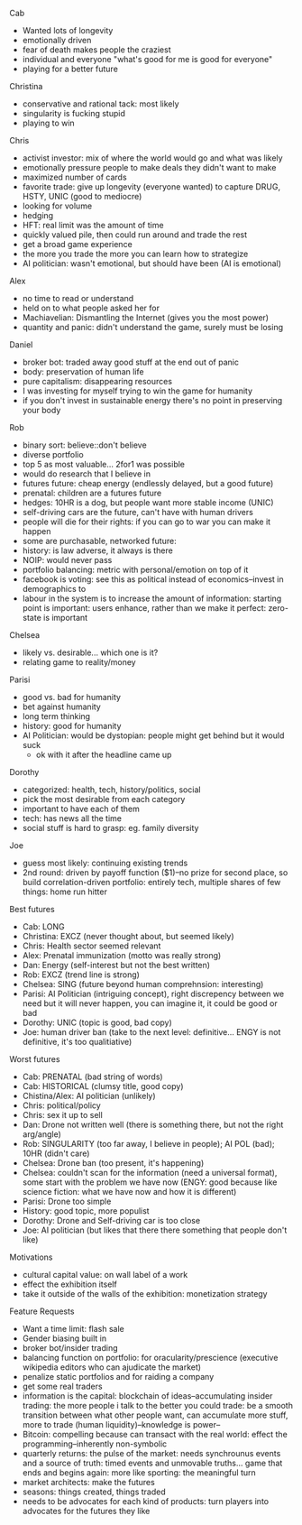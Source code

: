 Cab
* Wanted lots of longevity
* emotionally driven
* fear of death makes people the craziest
* individual and everyone "what's good for me is good for everyone"
* playing for a better future

Christina
* conservative and rational tack: most likely
* singularity is fucking stupid
* playing to win

Chris
* activist investor: mix of where the world would go and what was likely
* emotionally pressure people to make deals they didn't want to make
* maximized number of cards
* favorite trade: give up longevity (everyone wanted) to capture DRUG, HSTY, UNIC (good to mediocre)
* looking for volume
* hedging
* HFT: real limit was the amount of time
* quickly valued pile, then could run around and trade the rest
* get a broad game experience
* the more you trade the more you can learn how to strategize
* AI politician: wasn't emotional, but should have been (AI is emotional)

Alex
* no time to read or understand
* held on to what people asked her for
* Machiavelian: Dismantling the Internet (gives you the most power)
* quantity and panic: didn't understand the game, surely must be losing

Daniel
* broker bot: traded away good stuff at the end out of panic
* body: preservation of human life
* pure capitalism: disappearing resources
* I was investing for myself trying to win the game for humanity
* if you don't invest in sustainable energy there's no point in preserving your body

Rob
* binary sort: believe::don't believe
* diverse portfolio
* top 5 as most valuable... 2for1 was possible
* would do research that I believe in
* futures future: cheap energy (endlessly delayed, but a good future)
* prenatal: children are a futures future
* hedges: 10HR is a dog, but people want more stable income (UNIC)
* self-driving cars are the future, can't have with human drivers
* people will die for their rights: if you can go to war you can make it happen
* some are purchasable, networked future:
* history: is law adverse, it always is there
* NOIP: would never pass
* portfolio balancing: metric with personal/emotion on top of it
* facebook is voting: see this as political instead of economics–invest in demographics to
* labour in the system is to increase the amount of information: starting point is important: users enhance, rather than we make it perfect: zero-state is important

Chelsea
* likely vs. desirable... which one is it?
* relating game to reality/money

Parisi
* good vs. bad for humanity
* bet against humanity
* long term thinking
* history: good for humanity
* AI Politician: would be dystopian: people might get behind but it would suck
  * ok with it after the headline came up

Dorothy
* categorized: health, tech, history/politics, social
* pick the most desirable from each category
* important to have each of them
* tech: has news all the time
* social stuff is hard to grasp: eg. family diversity

Joe
* guess most likely: continuing existing trends
* 2nd round: driven by payoff function ($1)–no prize for second place, so build correlation-driven portfolio: entirely tech, multiple shares of few things: home run hitter



Best futures
* Cab: LONG
* Christina: EXCZ (never thought about, but seemed likely)
* Chris: Health sector seemed relevant
* Alex: Prenatal immunization (motto was really strong)
* Dan: Energy (self-interest but not the best written)
* Rob: EXCZ (trend line is strong)
* Chelsea: SING (future beyond human comprehnsion: interesting)
* Parisi: AI Politician (intriguing concept), right discrepency between we need but it will never happen, you can imagine it, it could be good or bad
* Dorothy: UNIC (topic is good, bad copy)
* Joe: human driver ban (take to the next level: definitive... ENGY is not definitive, it's too qualitiative)

Worst futures
* Cab: PRENATAL (bad string of words)
* Cab: HISTORICAL (clumsy title, good copy)
* Chistina/Alex: AI politician (unlikely)
* Chris: political/policy
* Chris: sex it up to sell
* Dan: Drone not written well (there is something there, but not the right arg/angle)
* Rob: SINGULARITY (too far away, I believe in people); AI POL (bad); 10HR (didn't care)
* Chelsea: Drone ban (too present, it's happening)
* Chelsea: couldn't scan for the information (need a universal format), some start with the problem we have now (ENGY: good because like science fiction: what we have now and how it is different)
* Parisi: Drone too simple
* History: good topic, more populist
* Dorothy: Drone and Self-driving car is too close
* Joe: AI politician (but likes that there there something that people don't like)


Motivations
* cultural capital value: on wall label of a work
* effect the exhibition itself
* take it outside of the walls of the exhibition: monetization strategy



Feature Requests
* Want a time limit: flash sale
* Gender biasing built in
* broker bot/insider trading
* balancing function on portfolio: for oracularity/prescience (executive wikipedia editors who can ajudicate the market)
* penalize static portfolios and for raiding a company
* get some real traders
* information is the capital: blockchain of ideas–accumulating insider trading: the more people i talk to the better you could trade: be a smooth transition between what other people want, can accumulate more stuff, more to trade (human liquidity)–knowledge is power–
* Bitcoin: compelling because can transact with the real world: effect the programming–inherently non-symbolic
* quarterly returns: the pulse of the market: needs synchrounus events and a source of truth: timed events and unmovable truths... game that ends and begins again: more like sporting: the meaningful turn
* market architects: make the futures
* seasons: things created, things traded
* needs to be advocates for each kind of products: turn players into advocates for the futures they like
